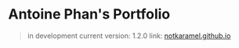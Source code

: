 # Antoine Phan's Portfolio
> in development
> current version: 1.2.0
> link: [notkaramel.github.io](https://notkaramel.github.io)

